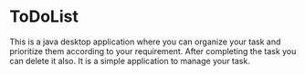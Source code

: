 # ToDoList
This is a java desktop application where you can organize your task and prioritize them according to your requirement. After completing the task you can delete it also. It is a simple application to manage your task.
